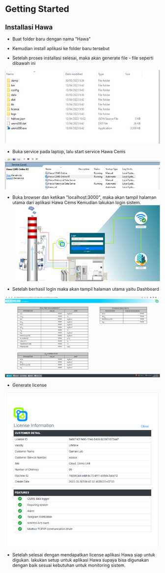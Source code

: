 # Getting Started

## Installasi Hawa

<!-- ## 1.1 Persiapan -->

- Buat folder baru dengan nama "Hawa"

- Kemudian install aplikasi ke folder baru tersebut

- Setelah proses installasi selesai, maka akan generate file - file seperti dibawah ini

![An Image](./img/file_install.png)

- Buka service  pada laptop, lalu start service Hawa Cems

![An Image](./img/service.png)

- Buka browser dan ketikan "localhost:3000", maka akan tampil halaman utama dari aplikasi Hawa Cems 
  Kemudian lakukan login sistem.
![An Image](./img/login.png)

- Setelah berhasil login maka akan tampil halaman utama yaitu Dashboard

![An Image](./img/dashboard.png)

<!-- ## Setup Aplikasi Hawa  -->


- Generate license 

![An Image](./img/license.png)

- Setelah selesai dengan mendapatkan license aplikasi Hawa siap untuk digukan.
lakukan setup untuk aplikasi Hawa supaya bisa digunakan dengan baik sesuai kebutuhan untuk monitoring sistem.